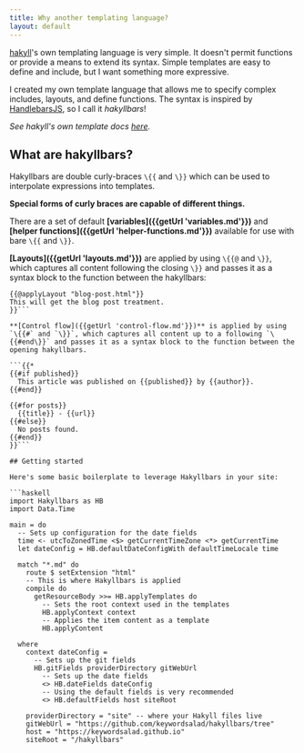 ```yaml
---
title: Why another templating language?
layout: default
---
```


[hakyll][]'s own templating language is very simple. It doesn't permit functions or provide a means to extend its syntax. Simple templates are easy to define and include, but I want something more expressive.

I created my own template language that allows me to specify complex includes, layouts, and define functions. The syntax is inspired by [HandlebarsJS](https://handlebarsjs.com), so I call it _hakyllbars_!

_See hakyll's own template docs [here](https://jaspervdj.be/hakyll/tutorials/04-compilers.html)._

## What are hakyllbars?

Hakyllbars are double curly-braces `\{{` and `\}}` which can be used to interpolate expressions into templates.

**Special forms of curly braces are capable of different things.**

There are a set of default **[variables]({{getUrl 'variables.md'}})** and **[helper functions]({{getUrl 'helper-functions.md'}})** available for use with bare `\{{` and `\}}`.

**[Layouts]({{getUrl 'layouts.md'}})** are applied by using `\{{@` and `\}}`, which captures all content following the closing `\}}` and passes it as a syntax block to the function between the hakyllbars:

```{{*
{{@applyLayout "blog-post.html"}}
This will get the blog post treatment.
}}```

**[Control flow]({{getUrl 'control-flow.md'}})** is applied by using `\{{#` and `\}}`, which captures all content up to a following `\{{#end\}}` and passes it as a syntax block to the function between the opening hakyllbars.

```{{*
{{#if published}}
  This article was published on {{published}} by {{author}}.
{{#end}}

{{#for posts}}
  {{title}} - {{url}}
{{#else}}
  No posts found.
{{#end}}
}}```

## Getting started

Here's some basic boilerplate to leverage Hakyllbars in your site:

```haskell
import Hakyllbars as HB
import Data.Time

main = do
  -- Sets up configuration for the date fields
  time <- utcToZonedTime <$> getCurrentTimeZone <*> getCurrentTime
  let dateConfig = HB.defaultDateConfigWith defaultTimeLocale time

  match "*.md" do
    route $ setExtension "html"
    -- This is where Hakyllbars is applied
    compile do
      getResourceBody >>= HB.applyTemplates do
        -- Sets the root context used in the templates
        HB.applyContext context
        -- Applies the item content as a template
        HB.applyContent

  where
    context dateConfig =
      -- Sets up the git fields
      HB.gitFields providerDirectory gitWebUrl
        -- Sets up the date fields
        <> HB.dateFields dateConfig
        -- Using the default fields is very recommended
        <> HB.defaultFields host siteRoot

    providerDirectory = "site" -- where your Hakyll files live
    gitWebUrl = "https://github.com/keywordsalad/hakyllbars/tree"
    host = "https://keywordsalad.github.io"
    siteRoot = "/hakyllbars"
```

[hakyll]: https://jaspervdj.be/hakyll/
